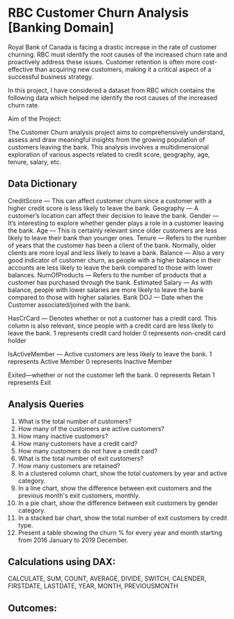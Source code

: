 # RBC Customer Churn Analysis [Banking Domain]

Royal Bank of Canada is facing a drastic increase in the rate of customer churning. RBC must identify the root causes of the increased churn rate and proactively address these issues. Customer retention is often more cost-effective than acquiring new customers, making it a critical aspect of a successful business strategy. 

In this project, I have considered a dataset from RBC which contains the following data which helped me identify the root causes of the increased churn rate. 

Aim of the Project:

The Customer Churn analysis project aims to comprehensively understand, assess and draw meaningful insights from the growing population of customers leaving the bank. This analysis involves a multidimensional exploration of various aspects related to credit score, geography, age, tenure, salary, etc. 

## Data Dictionary 

CreditScore — This can affect customer churn since a customer with a higher credit score is less likely to leave the bank.
Geography — A customer’s location can affect their decision to leave the bank. 
Gender — It’s interesting to explore whether gender plays a role in a customer leaving the bank.
Age — This is certainly relevant since older customers are less likely to leave their bank than younger ones.
Tenure — Refers to the number of years that the customer has been a client of the bank. Normally, older clients are more loyal and less likely to leave a bank.
Balance — Also a very good indicator of customer churn, as people with a higher balance in their accounts are less likely to leave the bank compared to those with lower balances.
NumOfProducts — Refers to the number of products that a customer has purchased through the bank. 
Estimated Salary — As with balance, people with lower salaries are more likely to leave the bank compared to those with higher salaries.
Bank DOJ — Date when the Customer associated/joined with the bank.

HasCrCard — Denotes whether or not a customer has a credit card. This column is also relevant, since people with a credit card are less likely to leave the bank.
1 represents credit card holder
0 represents non-credit card holder

IsActiveMember — Active customers are less likely to leave the bank.
1 represents Active Member
0 represents Inactive Member

Exited—whether or not the customer left the bank.
0 represents Retain 
1 represents Exit

## Analysis Queries 

1. What is the total number of customers?
2. How many of the customers are active customers? 
3. How many inactive customers? 
4. How many customers have a credit card?
5. How many customers do not have a credit card?
6. What is the total number of exit customers?
7. How many customers are retained?
8. In a clustered column chart, show the total customers by year and active category. 
9. In a line chart, show the difference between exit customers and the previous month's exit customers, monthly.
10. In a pie chart, show the difference between exit customers by gender category. 
11. In a stacked bar chart, show the total number of exit customers by credit type. 
12. Present a table showing the churn % for every year and month starting from 2016 January to 2019 December. 

## Calculations using DAX: 

CALCULATE, SUM, COUNT, AVERAGE, DIVIDE, SWITCH, CALENDER, FIRSTDATE, LASTDATE, YEAR, MONTH, PREVIOUSMONTH

##  Outcomes: 



